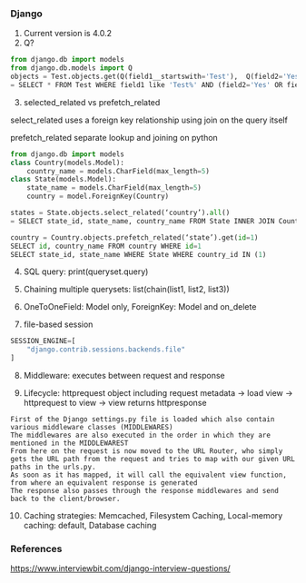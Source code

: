 ### Django

1. Current version is 4.0.2
2. Q?
```py
from django.db import models
from django.db.models import Q
objects = Test.objects.get(Q(field1__startswith='Test'),  Q(field2='Yes') | Q(field3=False))
= SELECT * FROM Test WHERE field1 like 'Test%' AND (field2='Yes' OR field3=False)
```
3. selected_related vs prefetch_related

select_related uses a foreign key relationship using join on the query itself

prefetch_related separate lookup and joining on python
```py
from django.db import models
class Country(models.Model):
    country_name = models.CharField(max_length=5)
class State(models.Model):
    state_name = models.CharField(max_length=5)
    country = model.ForeignKey(Country)

states = State.objects.select_related(‘country’).all()
= SELECT state_id, state_name, country_name FROM State INNER JOIN Country ON (State.country_id = Country.id)

country = Country.objects.prefetch_related(‘state’).get(id=1)
SELECT id, country_name FROM country WHERE id=1
SELECT state_id, state_name WHERE State WHERE country_id IN (1)
```

4. SQL query: print(queryset.query)

5. Chaining multiple querysets: list(chain(list1, list2, list3))

6. OneToOneField: Model only, ForeignKey: Model and on_delete

7. file-based session
```py
SESSION_ENGINE=[
    "django.contrib.sessions.backends.file"
]
```

8. Middleware: executes between request and response

9. Lifecycle: httprequest object including request metadata -> load view -> httprequest to view -> view returns httpresponse 
```
First of the Django settings.py file is loaded which also contain various middleware classes (MIDDLEWARES)
The middlewares are also executed in the order in which they are mentioned in the MIDDLEWAREST
From here on the request is now moved to the URL Router, who simply gets the URL path from the request and tries to map with our given URL paths in the urls.py. 
As soon as it has mapped, it will call the equivalent view function, from where an equivalent response is generated
The response also passes through the response middlewares and send back to the client/browser.
```

10. Caching strategies: Memcached, Filesystem Caching, Local-memory caching: default, Database caching


### References

https://www.interviewbit.com/django-interview-questions/